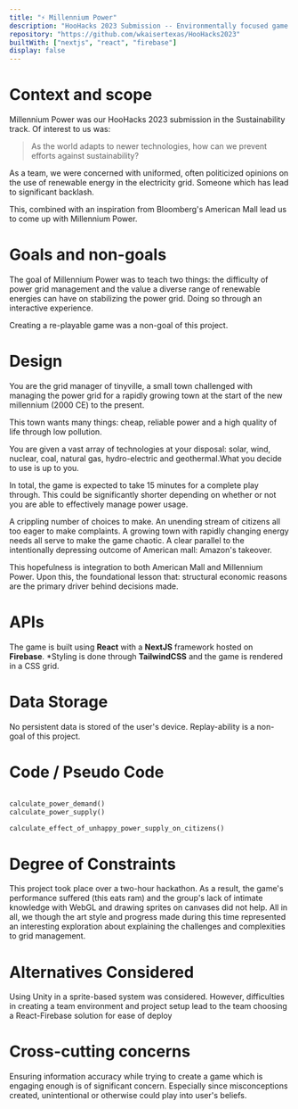 ```yaml
---
title: "⚡️ Millennium Power"
description: "HooHacks 2023 Submission -- Environmentally focused game designed to explain power complexity management"
repository: "https://github.com/wkaisertexas/HooHacks2023"
builtWith: ["nextjs", "react", "firebase"]
display: false
---
```


# Context and scope

Millennium Power was our HooHacks 2023 submission in the Sustainability track. Of interest to us was:

> As the world adapts to newer technologies, how can we prevent efforts against sustainability?

As a team, we were concerned with uniformed, often politicized opinions on the use of renewable energy in the electricity grid. Someone which has lead to significant backlash.

This, combined with an inspiration from Bloomberg's American Mall lead us to come up with Millennium Power.

# Goals and non-goals

The goal of Millennium Power was to teach two things: the difficulty of power grid management and the value a diverse range of renewable energies can have on stabilizing the power grid. Doing so through an interactive experience.

Creating a re-playable game was a non-goal of this project.

# Design

You are the grid manager of tinyville, a small town challenged with managing the power grid for a rapidly growing town at the start of the new millennium (2000 CE) to the present.

This town wants many things: cheap, reliable power and a high quality of life through low pollution.

You are given a vast array of technologies at your disposal: solar, wind, nuclear, coal, natural gas, hydro-electric and geothermal.What you decide to use is up to you.

In total, the game is expected to take 15 minutes for a complete play through. This could be significantly shorter depending on whether or not you are able to effectively manage power usage.

A crippling number of choices to make. An unending stream of citizens all too eager to make complaints. A growing town with rapidly changing energy needs all serve to make the game chaotic. A clear parallel to the intentionally depressing outcome of American mall: Amazon's takeover.

This hopefulness is integration to both American Mall and Millennium Power. Upon this, the foundational lesson that: structural economic reasons are the primary driver behind decisions made.

# APIs

The game is built using **React** with a **NextJS** framework hosted on **Firebase**. \*Styling is done through **TailwindCSS** and the game is rendered in a CSS grid.

# Data Storage

No persistent data is stored of the user's device. Replay-ability is a non-goal of this project.

# Code / Pseudo Code

```python

calculate_power_demand()
calculate_power_supply()

calculate_effect_of_unhappy_power_supply_on_citizens()
```

# Degree of Constraints

This project took place over a two-hour hackathon. As a result, the game's performance suffered (this eats ram) and the group's lack of intimate knowledge with WebGL and drawing sprites on canvases did not help. All in all, we though the art style and progress made during this time represented an interesting exploration about explaining the challenges and complexities to grid management.

# Alternatives Considered

Using Unity in a sprite-based system was considered. However, difficulties in creating a team environment and project setup lead to the team choosing a React-Firebase solution for ease of deploy

# Cross-cutting concerns

Ensuring information accuracy while trying to create a game which is engaging enough is of significant concern. Especially since misconceptions created, unintentional or otherwise could play into user's beliefs.

